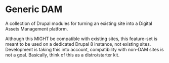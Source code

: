 # Generic DAM

A collection of Drupal modules for turning an existing site into a Digital Assets Management platform.

Although this MIGHT be compatible with existing sites, this feature-set is meant to be used on a dedicated Drupal 8 instance, not existing sites. Development is taking this into account, compatibility with non-DAM sites is not a goal. Basically, think of this as a distro/starter kit.
